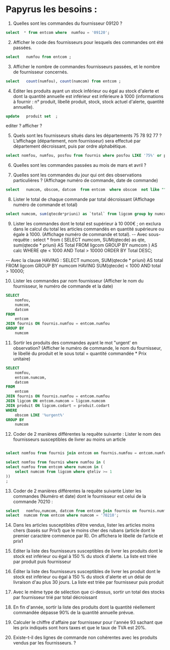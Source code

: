 # Papyrus les besoins : 

1. Quelles sont les commandes du fournisseur 09120 ?

```sql
select  * from entcom where  numfou = '09120';
```

2. Afficher le code des fournisseurs pour lesquels des commandes ont été passées.

```sql
select   numfou from entcom ;
```

3. Afficher le nombre de commandes fournisseurs passées, et le nombre de fournisseur concernés.

```sql
select   count(numfou), count(numcom) from entcom ;
```

4. Editer les produits ayant un stock inférieur ou égal au stock d'alerte et dont la quantité annuelle est inférieur est inférieure à 1000 (informations à fournir : n° produit, libellé produit, stock, stock actuel d'alerte, quantité annuelle).

```sql
update   produit set  ;
```
 editer ? afficher ? 

5. Quels sont les fournisseurs situés dans les départements 75 78 92 77 ? L’affichage (département, nom fournisseur) sera effectué par département décroissant, puis par ordre alphabétique.

```sql
select nomfou, numfou, posfou from fournis where posfou LIKE '75%' or posfou like '78%' or posfou like '92%' or posfou like '77%' order by posfou DESC, nomfou ASC; 
 ``` 
6. Quelles sont les commandes passées au mois de mars et avril ?

7. Quelles sont les commandes du jour qui ont des observations particulières ? (Affichage numéro de commande, date de commande)


```sql
select   numcom, obscom, datcom  from entcom  where obscom  not like "";
```

8. Lister le total de chaque commande par total décroissant (Affichage numéro de commande et total)

```sql
select numcom, sum(qtecde*priuni) as `total` from ligcom group by numcom order by `total` desc; 
```

9. Lister les commandes dont le total est supérieur à 10 000€ ; on exclura dans le calcul du total les articles commandés en quantité supérieure ou égale à 1000. (Affichage numéro de commande et total).
-- Avec sous-requête :
select * from (
SELECT numcom, SUM(qtecde) as qte, sum(qtecde * priuni) AS Total FROM ligcom
GROUP BY numcom
) AS calc
WHERE qte < 1000 AND Total > 10000
ORDER BY Total DESC;

-- Avec la clause HAVING :
SELECT numcom, SUM(qtecde * priuni) AS total
FROM ligcom
GROUP BY numcom
HAVING SUM(qtecde) < 1000 AND total > 10000;

10. Lister les commandes par nom fournisseur (Afficher le nom du fournisseur, le numéro de commande et la date) 

```sql
SELECT
    nomfou,
    numcom,
    datcom
FROM
    entcom
JOIN fournis ON fournis.numfou = entcom.numfou
GROUP BY
    numcom
```

11. Sortir les produits des commandes ayant le mot "urgent' en observation? (Afficher le numéro de commande, le nom du fournisseur, le libellé du produit et le sous total = quantité commandée * Prix unitaire)

```sql
SELECT
    nomfou,
    entcom.numcom,
    datcom
FROM
    entcom
JOIN fournis ON fournis.numfou = entcom.numfou
JOIN ligcom ON entcom.numcom = ligcom.numcom
JOIN produit ON ligcom.codart = produit.codart
WHERE
    obscom LIKE '%urgent%'
GROUP BY
    numcom

```
12. Coder de 2 manières différentes la requête suivante : Lister le nom des fournisseurs susceptibles de livrer au moins un article

```sql

select nomfou from fournis join entcom on fournis.numfou = entcom.numfou   join ligcom on  entcom.numcom = ligcom.numcom where  qteliv >= 1 GROUP BY nomfou; 

select nomfou from fournis where numfou in (
select numfou from entcom where numcom in (
    select numcom from ligcom where qteliv >= 1
))
;
```
13. Coder de 2 manières différentes la requête suivante Lister les commandes (Numéro et date) dont le fournisseur est celui de la commande 70210 :

```sql
select   nomfou,numcom, datcom from entcom join fournis on fournis.numfou = entcom.numfou where numcom = '70210';
select  numcom from entcom where numcom = '70210';

```

14. Dans les articles susceptibles d’être vendus, lister les articles moins chers (basés sur Prix1) que le moins cher des rubans (article dont le premier caractère commence par R). On affichera le libellé de l’article et prix1



15. Editer la liste des fournisseurs susceptibles de livrer les produits  dont le stock est inférieur ou égal à 150 % du stock d'alerte. La liste est triée par produit puis fournisseur

16. Éditer la liste des fournisseurs susceptibles de livrer les produit dont  le stock est inférieur ou égal à 150 % du stock d'alerte et un délai de  livraison d'au plus 30 jours. La liste est triée par fournisseur puis produit

17. Avec le même type de sélection que ci-dessus, sortir un total des stocks par fournisseur trié par total décroissant

18. En fin d'année, sortir la liste des produits dont la quantité réellement commandée dépasse 90% de la quantité annuelle prévue.

19. Calculer le chiffre d'affaire par fournisseur pour l'année 93 sachant que les prix indiqués sont hors taxes et que le taux de TVA est 20%.

20. Existe-t-il des lignes de commande non cohérentes avec les produits vendus par les fournisseurs. ?